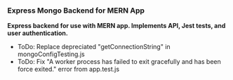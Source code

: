 ### Express Mongo Backend for MERN App

**Express backend for use with MERN app. Implements API, Jest tests, and user authentication.**

- ToDo: Replace depreciated "getConnectionString" in mongoConfigTesting.js
- ToDo: Fix "A worker process has failed to exit gracefully and has been force exited." error from app.test.js
